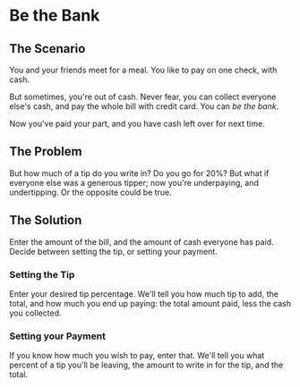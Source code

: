 # Be the Bank

## The Scenario

You and your friends meet for a meal. You like to pay on one check,
with cash.

But sometimes, you're out of cash. Never fear, you can collect
everyone else's cash, and pay the whole bill with credit card.  You
can *be the bank*.

Now you've paid your part, and you have cash left over for next
time.

## The Problem

But how much of a tip do you write in? Do you go for 20%? But what
if everyone else was a generous tipper; now you're underpaying, and
undertipping. Or the opposite could be true.

## The Solution

Enter the amount of the bill, and the amount of cash everyone has
paid. Decide between setting the tip, or setting your payment.

### Setting the Tip

Enter your desired tip percentage. We'll tell you how much tip to
add, the total, and how much you end up paying: the total amount
paid, less the cash you collected.

### Setting your Payment

If you know how much you wish to pay, enter that. We'll tell you
what percent of a tip you'll be leaving, the amount to write in for
the tip, and the total.
